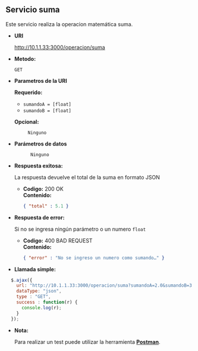 **Servicio suma**
---
Este servicio realiza la operacion matemática suma.

* **URI**

   	<http://10.1.1.33:3000/operacion/suma>

* **Metodo:**
  

 	 `GET`
    
*  **Parametros de la URI**

	**Requerido:**
 
	* `sumandoA = [float]`
	* `sumandoB = [float]`

 	**Opcional:**
 	
 			Ninguno
  	
* **Parámetros de datos**

  			Ninguno
  
* **Respuesta exitosa:**
  
	 La respuesta devuelve el total de la suma en formato JSON

  * **Codigo:** 200 OK<br />
    **Contenido:** 
    ```json
    { "total" : 5.1 }
    ```
 
* **Respuesta de error:**

  	Si no se ingresa ningún parámetro o un numero `float`

  * **Codigo:** 400 BAD REQUEST <br />
    **Contenido:** 
    ```json
    { "error" : "No se ingreso un numero como sumando…" }
    ```

 * **Llamada simple:**

  ```javascript
    $.ajax({
      url: "http://10.1.1.33:3000/operacion/suma?sumandoA=2.0&sumandoB=3.1",
      dataType: "json",
      type : "GET",
      success : function(r) {
        console.log(r);
      }
    });
  ```
* **Nota:**

	 Para realizar un test puede utilizar la herramienta [**Postman**](https://www.getpostman.com/).